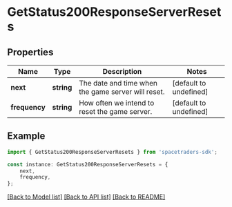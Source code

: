 # GetStatus200ResponseServerResets


## Properties

Name | Type | Description | Notes
------------ | ------------- | ------------- | -------------
**next** | **string** | The date and time when the game server will reset. | [default to undefined]
**frequency** | **string** | How often we intend to reset the game server. | [default to undefined]

## Example

```typescript
import { GetStatus200ResponseServerResets } from 'spacetraders-sdk';

const instance: GetStatus200ResponseServerResets = {
    next,
    frequency,
};
```

[[Back to Model list]](../README.md#documentation-for-models) [[Back to API list]](../README.md#documentation-for-api-endpoints) [[Back to README]](../README.md)
